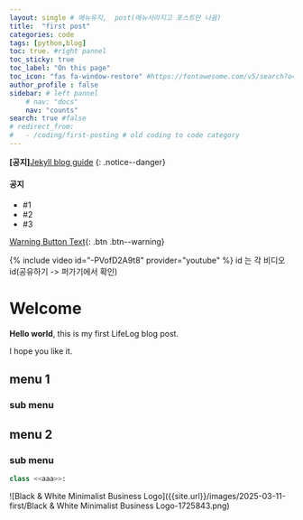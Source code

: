 ```yaml
---
layout: single # 메뉴유지,  post(메뉴사라지고 포스트만 나옴)
title:  "first post"
categories: code
tags: [python,blog]
toc: true. #right pannel
toc_sticky: true
toc_label: "On this page"
toc_icon: "fas fa-window-restore" #https://fontawesome.com/v5/search?o=r&s=solid
author_profile : false
sidebar: # left pannel
    # nav: "docs"
    nav: "counts"
search: true #false 
# redirect_from:
#   - /coding/first-posting # old coding to code category
---
```

**[공지]**[Jekyll blog guide](https://mmistakes.github.io/minimal-mistakes/docs/configuration/)
{: .notice--danger}

<div class="notice--success">
<h4>공지</h4>
<ul>
    <li>#1</li>
    <li>#2</li>
    <li>#3</li>
</ul>
</div>

[Warning Button Text](https://google.com){: .btn .btn--warning}

{% include video id="-PVofD2A9t8" provider="youtube" %}
id 는 각 비디오 id(공유하기 -> 퍼가기에서 확인)

# Welcome

 **Hello world**, this is my first LifeLog blog post.

 I hope you like it.

## menu 1

### sub menu

## menu 2

### sub menu

```python
class <<aaa>>:

```

![Black & White Minimalist Business Logo]({{site.url}}/images/2025-03-11-first/Black & White Minimalist Business Logo-1725843.png)

